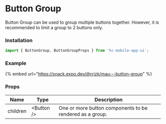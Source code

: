 # Button Group

Button Group can be used to group multiple buttons together. However, it is recommended to limit a group to 2 buttons only.

### Installation

```jsx
import { ButtonGroup, ButtonGroupProps } from 'hc-mobile-app-ui';
```

### Example

{% embed url="https://snack.expo.dev/@rrizk/mau---button-group" %}

### Props

| Name     | Type        | Description                                              |
| -------- | ----------- | -------------------------------------------------------- |
| children | \<Button /> | One or more button components to be rendered as a group. |
